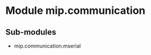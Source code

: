 Module mip.communication
========================

Sub-modules
-----------
* mip.communication.mserial